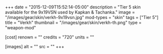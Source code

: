 +++
date = "2015-12-09T15:52:14-05:00"
description = "Tier 5 skin available for the 9x19VSN used by Kapkan & Tachanka."
image = "/images/gear/skin/verkh-9x19vsn.jpg"
mod-types = "skin"
tags = ["Tier 5"]
title = "Verkh"
thumbnail = "/images/gear/skin/verkh-th.png"
type = "weapon-mod"

[cost]
  renown = ""
  credits = "720"
  units = ""

[images]
  alt = ""
  src = ""
+++
